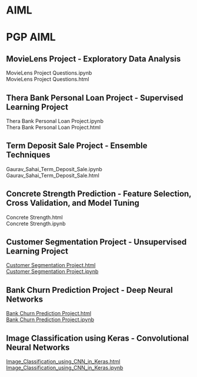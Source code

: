 # AIML
# PGP AIML
## MovieLens Project - Exploratory Data Analysis
MovieLens Project Questions.ipynb  
MovieLens Project Questions.html
## Thera Bank Personal Loan Project - Supervised Learning Project
Thera Bank Personal Loan Project.ipynb  
Thera Bank Personal Loan Project.html
## Term Deposit Sale Project - Ensemble Techniques
Gaurav_Sahai_Term_Deposit_Sale.ipynb  
Gaurav_Sahai_Term_Deposit_Sale.html
## Concrete Strength Prediction - Feature Selection, Cross Validation, and Model Tuning
Concrete Strength.html  
Concrete Strength.ipynb
## Customer Segmentation Project - Unsupervised Learning Project
<a href='https://github.com/gsahai1x/AIML/blob/master/Customer%20Segmentation%20Project.html'>Customer Segmentation Project.html</a>  
<a href='https://github.com/gsahai1x/AIML/blob/master/Customer%20Segmentation%20Project.ipynb'>Customer Segmentation Project.ipynb</a>
## Bank Churn Prediction Project - Deep Neural Networks
<a href='https://github.com/gsahai1x/AIML/blob/master/Bank%20Churn%20Prediction%20Project.html'>Bank Churn Prediction Project.html</a>  
<a href='https://github.com/gsahai1x/AIML/blob/master/Bank%20Churn%20Prediction%20Project.ipynb'>Bank Churn Prediction Project.ipynb</a>
## Image Classification using Keras - Convolutional Neural Networks
<a href='https://github.com/gsahai1x/AIML/blob/master/Image_Classification_using_CNN_in_Keras.html'>Image_Classification_using_CNN_in_Keras.html</a>  
<a href='https://github.com/gsahai1x/AIML/blob/master/Image_Classification_using_CNN_in_Keras.ipynb'>Image_Classification_using_CNN_in_Keras.ipynb</a>
